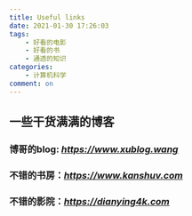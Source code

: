 ```yaml
---
title: Useful links
date: 2021-01-30 17:26:03
tags: 
    - 好看的电影
    - 好看的书
    - 通透的知识
categories: 
    - 计算机科学
comment: on
---
```


## 一些干货满满的博客

### 博哥的blog: *https://www.xublog.wang*

### 不错的书房：*https://www.kanshuv.com*

### 不错的影院：*https://dianying4k.com*


